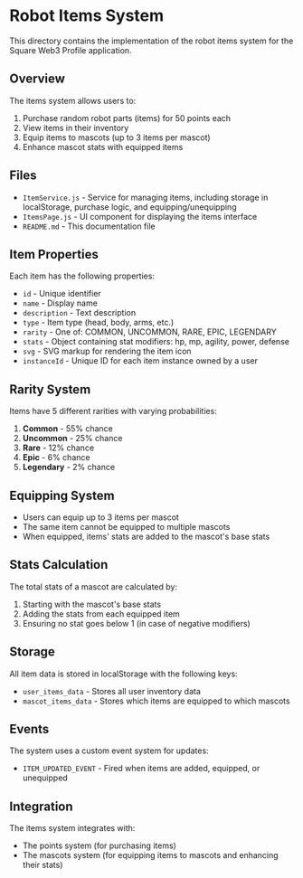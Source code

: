 # Robot Items System

This directory contains the implementation of the robot items system for the Square Web3 Profile application.

## Overview

The items system allows users to:

1. Purchase random robot parts (items) for 50 points each
2. View items in their inventory
3. Equip items to mascots (up to 3 items per mascot)
4. Enhance mascot stats with equipped items

## Files

- `ItemService.js` - Service for managing items, including storage in localStorage, purchase logic, and equipping/unequipping
- `ItemsPage.js` - UI component for displaying the items interface
- `README.md` - This documentation file

## Item Properties

Each item has the following properties:

- `id` - Unique identifier
- `name` - Display name
- `description` - Text description
- `type` - Item type (head, body, arms, etc.)
- `rarity` - One of: COMMON, UNCOMMON, RARE, EPIC, LEGENDARY
- `stats` - Object containing stat modifiers: hp, mp, agility, power, defense
- `svg` - SVG markup for rendering the item icon
- `instanceId` - Unique ID for each item instance owned by a user

## Rarity System

Items have 5 different rarities with varying probabilities:

1. **Common** - 55% chance
2. **Uncommon** - 25% chance
3. **Rare** - 12% chance
4. **Epic** - 6% chance
5. **Legendary** - 2% chance

## Equipping System

- Users can equip up to 3 items per mascot
- The same item cannot be equipped to multiple mascots
- When equipped, items' stats are added to the mascot's base stats

## Stats Calculation

The total stats of a mascot are calculated by:
1. Starting with the mascot's base stats
2. Adding the stats from each equipped item
3. Ensuring no stat goes below 1 (in case of negative modifiers)

## Storage

All item data is stored in localStorage with the following keys:

- `user_items_data` - Stores all user inventory data
- `mascot_items_data` - Stores which items are equipped to which mascots

## Events

The system uses a custom event system for updates:

- `ITEM_UPDATED_EVENT` - Fired when items are added, equipped, or unequipped

## Integration

The items system integrates with:

- The points system (for purchasing items)
- The mascots system (for equipping items to mascots and enhancing their stats) 